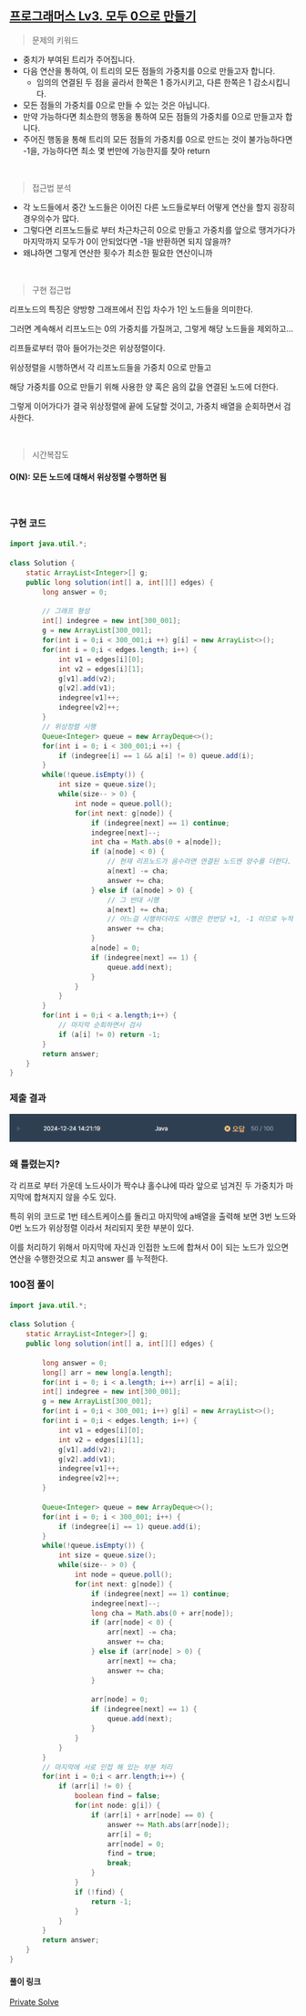 ## [프로그래머스 Lv3. 모두 0으로 만들기](https://school.programmers.co.kr/learn/courses/30/lessons/76503)

> 문제의 키워드

- 중치가 부여된 트리가 주어집니다.
- 다음 연산을 통하여, 이 트리의 모든 점들의 가중치를 0으로 만들고자 합니다.
    - 임의의 연결된 두 점을 골라서 한쪽은 1 증가시키고, 다른 한쪽은 1 감소시킵니다.
- 모든 점들의 가중치를 0으로 만들 수 있는 것은 아닙니다. 
- 만약 가능하다면 최소한의 행동을 통하여 모든 점들의 가중치를 0으로 만들고자 합니다.
- 주어진 행동을 통해 트리의 모든 점들의 가중치를 0으로 만드는 것이 불가능하다면 -1을, 가능하다면 최소 몇 번만에 가능한지를 찾아 return
<br/>

> 접근법 분석

- 각 노드들에서 중간 노드들은 이어진 다른 노드들로부터 어떻게 연산을 할지 굉장히 경우의수가 많다.
- 그렇다면 리프노드들로 부터 차근차근히 0으로 만들고 가중치를 앞으로 땡겨가다가 마지막까지 모두가 0이 안되었다면 -1을 반환하면 되지 않을까?
- 왜냐하면 그렇게 연산한 횟수가 최소한 필요한 연산이니까

<br/>

> 구현 접근법

리프노드의 특징은 양방향 그래프에서 진입 차수가 1인 노드들을 의미한다.

그러면 계속해서 리프노드는 0의 가중치를 가질꺼고, 그렇게 해당 노드들을 제외하고...

리프들로부터 깎아 들어가는것은 위상정렬이다.

위상정렬을 시행하면서 각 리프노드들을 가중치 0으로 만들고 

해당 가중치를 0으로 만들기 위해 사용한 양 혹은 음의 값을 연결된 노드에 더한다.

그렇게 이어가다가 결국 위상정렬에 끝에 도달할 것이고, 가중치 배열을 순회하면서 검사한다.

<br/>

> 시간복잡도

#### O(N): 모든 노드에 대해서 위상정렬 수행하면 됨

<br/>

### 구현 코드

```java
import java.util.*;

class Solution {
    static ArrayList<Integer>[] g;
    public long solution(int[] a, int[][] edges) {
        long answer = 0;

        // 그래프 형성
        int[] indegree = new int[300_001];
        g = new ArrayList[300_001];
        for(int i = 0;i < 300_001;i ++) g[i] = new ArrayList<>();
        for(int i = 0;i < edges.length; i++) {
            int v1 = edges[i][0];
            int v2 = edges[i][1];
            g[v1].add(v2);
            g[v2].add(v1);
            indegree[v1]++;
            indegree[v2]++;
        }
        // 위상정렬 시행
        Queue<Integer> queue = new ArrayDeque<>();
        for(int i = 0; i < 300_001;i ++) {
            if (indegree[i] == 1 && a[i] != 0) queue.add(i);
        }
        while(!queue.isEmpty()) {
            int size = queue.size();
            while(size-- > 0) {
                int node = queue.poll();
                for(int next: g[node]) {
                    if (indegree[next] == 1) continue;
                    indegree[next]--;
                    int cha = Math.abs(0 + a[node]);
                    if (a[node] < 0) {
                        // 현재 리프노드가 음수라면 연결된 노드엔 양수를 더한다.
                        a[next] -= cha;
                        answer += cha;
                    } else if (a[node] > 0) {
                        // 그 반대 시행
                        a[next] += cha;
                        // 어느걸 시행하더라도 시행은 한번당 +1, -1 이므로 누적
                        answer += cha;
                    } 
                    a[node] = 0;
                    if (indegree[next] == 1) {
                        queue.add(next);
                    }
                }
            }
        }
        for(int i = 0;i < a.length;i++) {
            // 마지막 순회하면서 검사
            if (a[i] != 0) return -1;
        }
        return answer;
    }
}
```

### 제출 결과

<img src="./wrong_answer.png"/>

### 왜 틀렸는지?

각 리프로 부터 가운데 노드사이가 짝수냐 홀수냐에 따라 앞으로 넘겨진 두 가중치가 마지막에 합쳐지지 않을 수도 있다.

특히 위의 코드로 1번 테스트케이스를 돌리고 마지막에 a배열을 출력해 보면 3번 노드와 0번 노드가 위상정렬 이라서 처리되지 못한 부분이 있다.

이를 처리하기 위해서 마지막에 자신과 인접한 노드에 합쳐서 0이 되는 노드가 있으면 연산을 수행한것으로 치고 answer 를 누적한다.

### 100점 풀이

```java
import java.util.*;

class Solution {
    static ArrayList<Integer>[] g;
    public long solution(int[] a, int[][] edges) {
        
        long answer = 0;
        long[] arr = new long[a.length];
        for(int i = 0; i < a.length; i++) arr[i] = a[i];
        int[] indegree = new int[300_001];
        g = new ArrayList[300_001];
        for(int i = 0;i < 300_001; i++) g[i] = new ArrayList<>();
        for(int i = 0;i < edges.length; i++) {
            int v1 = edges[i][0];
            int v2 = edges[i][1];
            g[v1].add(v2);
            g[v2].add(v1);
            indegree[v1]++;
            indegree[v2]++;
        }
        
        Queue<Integer> queue = new ArrayDeque<>();
        for(int i = 0; i < 300_001; i++) {
            if (indegree[i] == 1) queue.add(i);
        }
        while(!queue.isEmpty()) {
            int size = queue.size();
            while(size-- > 0) {
                int node = queue.poll();
                for(int next: g[node]) {
                    if (indegree[next] == 1) continue;
                    indegree[next]--;
                    long cha = Math.abs(0 + arr[node]);
                    if (arr[node] < 0) {
                        arr[next] -= cha;
                        answer += cha;
                    } else if (arr[node] > 0) {
                        arr[next] += cha;
                        answer += cha;
                    } 
                    
                    arr[node] = 0;
                    if (indegree[next] == 1) {
                        queue.add(next);
                    }
                }
            }
        }
        // 마지막에 서로 인접 해 있는 부분 처리
        for(int i = 0;i < arr.length;i++) {
            if (arr[i] != 0) {
                boolean find = false;
                for(int node: g[i]) {
                    if (arr[i] + arr[node] == 0) {
                        answer += Math.abs(arr[node]);
                        arr[i] = 0;
                        arr[node] = 0;
                        find = true;
                        break;
                    }
                }
                if (!find) {
                    return -1;
                }
            }
        }
        return answer;
    }
}
```

#### 풀이 링크

[Private Solve](https://github.com/The-Four-Error-Pickers/Algorithm-Study/tree/main/Private%20Solve/프로그래머스/76503.%20%EB%AA%A8%EB%91%90%200%EC%9C%BC%EB%A1%9C%20%EB%A7%8C%EB%93%A4%EA%B8%B0/HaeChang/2024-12-24T144148)
